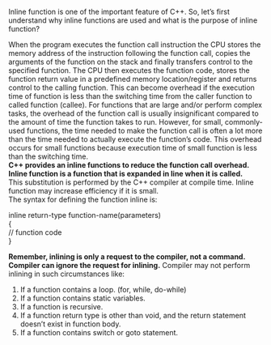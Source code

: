 Inline function is one of the important feature of C++. So, let’s first understand why inline functions are used and what is the purpose of inline function?

When the program executes the function call instruction the CPU stores the memory address of the instruction following the function call, copies the arguments of the function on the stack and finally transfers control to the specified function. The CPU then executes the function code, stores the function return value in a predefined memory location/register and returns control to the calling function. This can become overhead if the execution time of function is less than the switching time from the caller function to called function (callee). For functions that are large and/or perform complex tasks, the overhead of the function call is usually insignificant compared to the amount of time the function takes to run. However, for small, commonly-used functions, the time needed to make the function call is often a lot more than the time needed to actually execute the function’s code. This overhead occurs for small functions because execution time of small function is less than the switching time.  
__C++ provides an inline functions to reduce the function call overhead. Inline function is a function that is expanded in line when it is called.__  
This substitution is performed by the C++ compiler at compile time. Inline function may increase efficiency if it is small.  
The syntax for defining the function inline is:  

inline return-type function-name(parameters)  
{  
    // function code  
}  
 
 __Remember, inlining is only a request to the compiler, not a command. Compiler can ignore the request for inlining.__ Compiler may not perform inlining in such circumstances like:  
 1. If a function contains a loop. (for, while, do-while)
2. If a function contains static variables.
3. If a function is recursive.
4. If a function return type is other than void, and the return statement doesn’t exist in function body.
5. If a function contains switch or goto statement.
